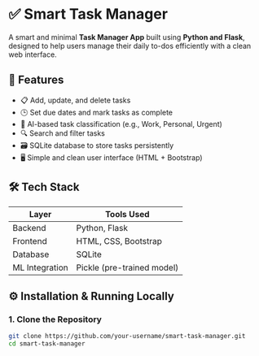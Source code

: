 # ✅ Smart Task Manager

A smart and minimal **Task Manager App** built using **Python and Flask**, designed to help users manage their daily to-dos efficiently with a clean web interface.

## 🚀 Features
- 📋 Add, update, and delete tasks
- 🕒 Set due dates and mark tasks as complete
- 🧠 AI-based task classification (e.g., Work, Personal, Urgent)
- 🔍 Search and filter tasks
- 🗃️ SQLite database to store tasks persistently
- 🖥️ Simple and clean user interface (HTML + Bootstrap)

## 🛠️ Tech Stack

| Layer        | Tools Used                   |
|--------------|------------------------------|
| Backend      | Python, Flask                |
| Frontend     | HTML, CSS, Bootstrap         |
| Database     | SQLite                       |
| ML Integration | Pickle (pre-trained model) |


## ⚙️ Installation & Running Locally

### 1. Clone the Repository
```bash
git clone https://github.com/your-username/smart-task-manager.git
cd smart-task-manager

